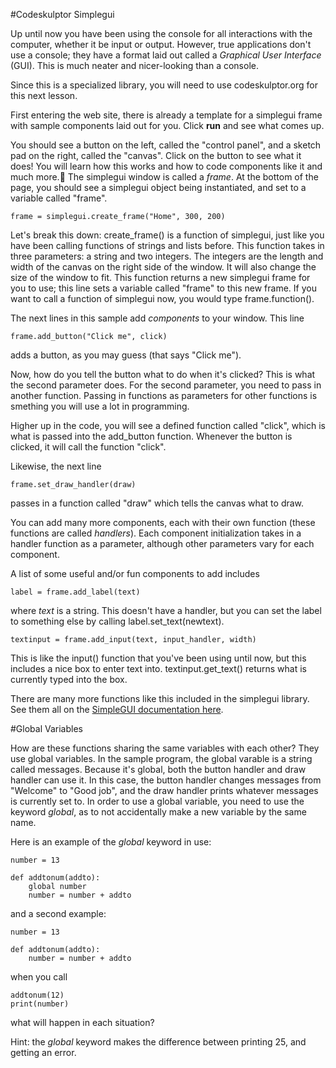 #Codeskulptor SimpleguiUp until now you have been using the console for all interactions with the computer, whether it be input or output. However, true applications don't use a console; they have a format laid out called a *Graphical User Interface* (GUI). This is much neater and nicer-looking than a console. Since this is a specialized library, you will need to use codeskulptor.org for this next lesson.First entering the web site, there is already a template for a simplegui frame with sample components laid out for you. Click **run** and see what comes up.You should see a button on the left, called the "control panel", and a sketch pad on the right, called the "canvas". Click on the button to see what it does! You will learn how this works and how to code components like it and much more.The simplegui window is called a *frame*. At the bottom of the page, you should see a simplegui object being instantiated, and set to a variable called "frame".	frame = simplegui.create_frame("Home", 300, 200)Let's break this down: create_frame() is a function of simplegui, just like you have been calling functions of strings and lists before. This function takes in three parameters: a string and two integers. The integers are the length and width of the canvas on the right side of the window. It will also change the size of the window to fit. This function returns a new simplegui frame for you to use; this line sets a variable called "frame" to this new frame. If you want to call a function of simplegui now, you would type frame.function().The next lines in this sample add *components* to your window. This line	frame.add_button("Click me", click)adds a button, as you may guess (that says "Click me").Now, how do you tell the button what to do when it's clicked? This is what the second parameter does. For the second parameter, you need to pass in another function. Passing in functions as parameters for other functions is smething you will use a lot in programming.Higher up in the code, you will see a defined function called "click", which is what is passed into the add_button function. Whenever the button is clicked, it will call the function "click".Likewise, the next line 	frame.set_draw_handler(draw)passes in a function called "draw" which tells the canvas what to draw.You can add many more components, each with their own function (these functions are called *handlers*). Each component initialization takes in a handler function as a parameter, although other parameters vary for each component.A list of some useful and/or fun components to add includes	label = frame.add_label(text)where  *text* is a string. This doesn't have a handler, but you can set the label to something else by calling label.set_text(newtext).	textinput = frame.add_input(text, input_handler, width)This is like the input() function that you've been using until now, but this includes a nice box to enter text into.textinput.get_text() returns what is currently typed into the box.There are many more functions like this included in the simplegui library. See them all on the [SimpleGUI documentation here](http://www.codeskulptor.org/docs.html#tabs-Python).#Global VariablesHow are these functions sharing the same variables with each other? They use global variables. In the sample program, the global varable is a string called messages. Because it's global, both the button handler and draw handler can use it. In this case, the button handler changes messages from "Welcome" to "Good job", and the draw handler prints whatever messages is currently set to. In order to use a global variable, you need to use the keyword *global*, as to not accidentally make a new variable by the same name.Here is an example of the *global* keyword in use:	number = 13		def addtonum(addto):		global number		number = number + addtoand a second example:	number = 13		def addtonum(addto):		number = number + addtowhen you call	addtonum(12)	print(number)what will happen in each situation? Hint: the *global* keyword makes the difference between printing 25, and getting an error.
